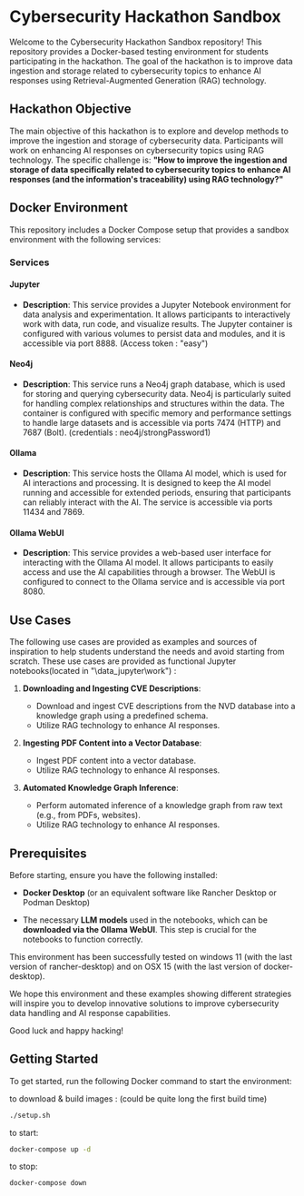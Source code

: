# Cybersecurity Hackathon Sandbox

Welcome to the Cybersecurity Hackathon Sandbox repository! This repository provides a Docker-based testing environment for students participating in the hackathon. The goal of the hackathon is to improve data ingestion and storage related to cybersecurity topics to enhance AI responses using Retrieval-Augmented Generation (RAG) technology.

## Hackathon Objective

The main objective of this hackathon is to explore and develop methods to improve the ingestion and storage of cybersecurity data. Participants will work on enhancing AI responses on cybersecurity topics using RAG technology. The specific challenge is: **"How to improve the ingestion and storage of data specifically related to cybersecurity topics to enhance AI responses (and the information's traceability) using RAG technology?"**

## Docker Environment

This repository includes a Docker Compose setup that provides a sandbox environment with the following services:

### Services

#### Jupyter

- **Description**: This service provides a Jupyter Notebook environment for data analysis and experimentation. It allows participants to interactively work with data, run code, and visualize results. The Jupyter container is configured with various volumes to persist data and modules, and it is accessible via port 8888. (Access token : "easy")

#### Neo4j

- **Description**: This service runs a Neo4j graph database, which is used for storing and querying cybersecurity data. Neo4j is particularly suited for handling complex relationships and structures within the data. The container is configured with specific memory and performance settings to handle large datasets and is accessible via ports 7474 (HTTP) and 7687 (Bolt). (credentials : neo4j/strongPassword1)

#### Ollama

- **Description**: This service hosts the Ollama AI model, which is used for AI interactions and processing. It is designed to keep the AI model running and accessible for extended periods, ensuring that participants can reliably interact with the AI. The service is accessible via ports 11434 and 7869.

#### Ollama WebUI

- **Description**: This service provides a web-based user interface for interacting with the Ollama AI model. It allows participants to easily access and use the AI capabilities through a browser. The WebUI is configured to connect to the Ollama service and is accessible via port 8080.

## Use Cases

The following use cases are provided as examples and sources of inspiration to help students understand the needs and avoid starting from scratch. These use cases are provided as functional Jupyter notebooks(located in "\data_jupyter\work") :

1. **Downloading and Ingesting CVE Descriptions**:
   - Download and ingest CVE descriptions from the NVD database into a knowledge graph using a predefined schema.
   - Utilize RAG technology to enhance AI responses.

2. **Ingesting PDF Content into a Vector Database**:
   - Ingest PDF content into a vector database.
   - Utilize RAG technology to enhance AI responses.

3. **Automated Knowledge Graph Inference**:
   - Perform automated inference of a knowledge graph from raw text (e.g., from PDFs, websites).
   - Utilize RAG technology to enhance AI responses.

## Prerequisites

Before starting, ensure you have the following installed:

- **Docker Desktop** (or an equivalent software like Rancher Desktop or Podman Desktop)
  
- The necessary **LLM models** used in the notebooks, which can be **downloaded via the Ollama WebUI**. This step is crucial for the notebooks to function correctly.

This environment has been successfully tested on windows 11 (with the last version of rancher-desktop) and on OSX 15 (with the last version of docker-desktop).

We hope this environment and these examples showing different strategies will inspire you to develop innovative solutions to improve cybersecurity data handling and AI response capabilities. 

Good luck and happy hacking!

## Getting Started

To get started,  run the following Docker command to start the environment:

to download & build images : (could be quite long the first build time)

```sh
./setup.sh
```

to start:

```sh
docker-compose up -d
```

to stop:

```sh
docker-compose down
```